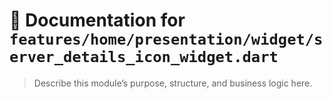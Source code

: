 # 📘 Documentation for `features/home/presentation/widget/server_details_icon_widget.dart`

> Describe this module’s purpose, structure, and business logic here.

